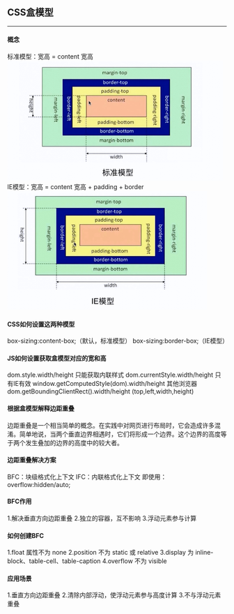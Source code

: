 ## CSS盒模型

---

#### 概念
标准模型：宽高 = content 宽高
![](/assets/图片1.png)
IE模型：宽高 = content 宽高 + padding + border 
![](/assets/图片2.png)

#### CSS如何设置这两种模型
box-sizing:content-box;（默认，标准模型）
box-sizing:border-box;（IE模型）

#### JS如何设置获取盒模型对应的宽和高
dom.style.width/height 只能获取内联样式
dom.currentStyle.width/height 只有IE有效
window.getComputedStyle(dom).width/height 其他浏览器
dom.getBoundingClientRect().width/height (top,left,width,height)

#### 根据盒模型解释边距重叠
边距重叠是一个相当简单的概念。在实践中对网页进行布局时，它会造成许多混淆。简单地说，当两个垂直边界相遇时，它们将形成一个边界。这个边界的高度等于两个发生叠加的边界的高度中的较大者。

#### 边距重叠解决方案
BFC：块级格式化上下文
IFC：内联格式化上下文
即使用：overflow:hidden/auto;

#### BFC作用
1.解决垂直方向边距重叠
2.独立的容器，互不影响
3.浮动元素参与计算

#### 如何创建BFC
1.float 属性不为 none
2.position 不为 static 或 relative
3.display 为 inline-block、table-cell、table-caption
4.overflow 不为 visible

#### 应用场景
1.垂直方向边距重叠
2.清除内部浮动，使浮动元素参与高度计算
3.不与浮动元素重叠